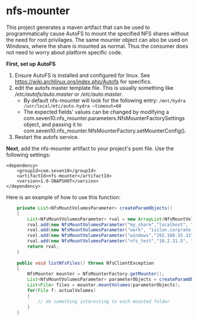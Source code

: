 # nfs-mounter
This project generates a maven artifact that can be used to programmatically
 cause AutoFS to mount the specified NFS shares without the need for root privilages. The same mounter object can also be used on Windows, where the share is mounted as normal. Thus the consumer does not need to worry about platform specific code.

**First, set up AutoFS**

1. Ensure AutoFS is installed and configured for linux. See https://wiki.archlinux.org/index.php/Autofs for specifics.
2. edit the autofs master template file. This is usually something like _/etc/autofs/auto.master_ or _/etc/auto.master_. 
   * By default nfs-mounter will look for the following entry: `/mnt/hydra	/usr/local/etc/auto.hydra –timeout=60`
   * The expected fields' values can be changed by modifying a com.seven10.nfs_mounter.parameters.NfsMounterFactorySettings object, and passing it to com.seven10.nfs_mounter.NfsMounterFactory.setMounterConfig().
3. Restart the autofs service.

**Next**, add the nfs-mounter artifact to your project's pom file. Use the following settings:
```maven
<dependency>
    <groupId>com.seven10</groupId>
    <artifactId>nfs-mounter</artifactId>
    <version>1.0-SNAPSHOT</version>
</dependency>
```
Here is an example of how to use this function:

```java
	private List<NfsMountVolumesParameter> createParamObjects()
	{
		List<NfsMountVolumesParameter> rval = new ArrayList<NfsMountVolumesParameter>();
		rval.add(new NfsMountVolumesParameter("my_share","localhost", "/nfs/my_share"));
		rval.add(new NfsMountVolumesParameter("work", "isilon.corprate.interwebz", "/ifs"));
		rval.add(new NfsMountVolumesParameter("windows","192.168.55.31", "/drive_c"));
		rval.add(new NfsMountVolumesParameter("nfs_test","10.2.31.5", "/nfs_stuff"));
		return rval;
	}
	
	public void listNfsFiles() throws NfsClientException
	{
		NfsMounter mounter = NfsMounterFactory.getMounter();
		List<NfsMountVolumesParameter> parameterObjects = createParamObjects();
		List<File> files = mounter.mountVolumes(parameterObjects);
		for(File f: actualVolumes)
		{
			// do something interesting to each mounted folder
		}
	}
```
